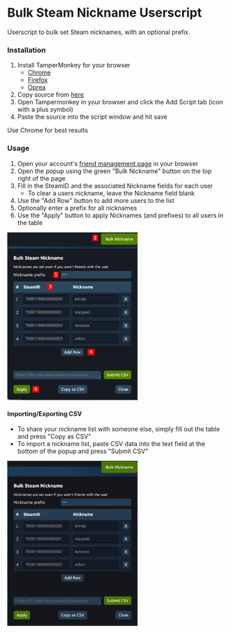 # Bulk Steam Nickname Userscript

Userscript to bulk set Steam nicknames, with an optional prefix.

### Installation
1. Install TamperMonkey for your browser
    - [Chrome](https://chromewebstore.google.com/detail/tampermonkey/dhdgffkkebhmkfjojejmpbldmpobfkfo)
    - [Firefox](https://addons.mozilla.org/en-US/firefox/addon/tampermonkey/)
    - [Oprea](https://addons.opera.com/en/extensions/details/tampermonkey-beta/)
1. Copy source from [here](https://raw.githubusercontent.com/jxtt-dev/bulk_steam_nickname/refs/heads/main/index.user.js)
1. Open Tampermonkey in your browser and click the Add Script tab (icon with a plus symbol)
1. Paste the source into the script window and hit save

Use Chrome for best results

### Usage
1. Open your account's [friend management page](https://steamcommunity.com/friends) in your browser
1. Open the popup using the green "Bulk Nickname" button on the top right of the page
1. Fill in the SteamID and the associated Nickname fields for each user
    - To clear a users nickname, leave the Nickname field blank
1. Use the "Add Row" button to add more users to the list
1. Optionally enter a prefix for all nicknames
1. Use the "Apply" button to apply Nicknames (and prefixes) to all users in the table

<img src="https://github.com/jxtt-dev/bulk_steam_nickname/blob/main/images/example.jpg" width="300">

#### Importing/Exporting CSV
- To share your nickname list with someone else, simply fill out the table and press "Copy as CSV"
- To import a nickname list, paste CSV data into the text field at the bottom of the popup and press "Submit CSV"

<img src="https://github.com/jxtt-dev/bulk_steam_nickname/blob/main/images/csv_example.gif" width="300">
